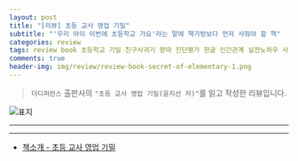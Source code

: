 ```yaml
---  
layout: post  
title: "[리뷰] 초등 교사 영업 기밀"  
subtitle: "'우리 아이 이번에 초등학교 가요'라는 말에 책가방보다 먼저 사줘야 할 책"  
categories: review  
tags: review book 초등학교 기밀 친구사귀기 왕따 진단평가 한글 인간관계 실전노하우 사교육 엄마 교사 담임배정 백일장 방학   
comments: true  
header-img: img/review/review-book-secret-of-elementary-1.png
---  
```

  
> `더디퍼런스` 출판사의 `"초등 교사 영업 기밀(윤지선 저)"`를 읽고 작성한 리뷰입니다.  

![표지](https://theorydb.github.io/assets/img/review/review-book-secret-of-elementary-1.png)  

---

> 

---

* [책소개 - 초등 교사 영업 기밀](http://www.yes24.com/Product/Goods/106733517)


